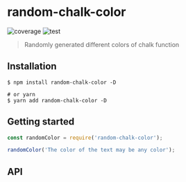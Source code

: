 # random-chalk-color

![coverage](https://img.shields.io/badge/coverage-98.01%25-green) ![test](https://img.shields.io/badge/passed-tests-blue)

> Randomly generated different colors of chalk function

## Installation

```shell
$ npm install random-chalk-color -D

# or yarn
$ yarn add random-chalk-color -D
```

## Getting started

```javascript
const randomColor = require('random-chalk-color');

randomColor('The color of the text may be any color');
```

## API
